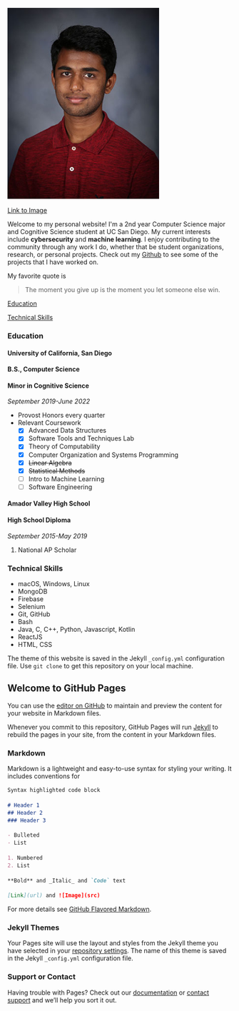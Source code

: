 ![image](images/Dhanush_Image.png)

[Link to Image](images/Dhanush_Image.png)

Welcome to my personal website! I'm a 2nd year Computer Science major and Cognitive Science student at UC San Diego. My current interests include **cybersecurity** and **machine learning**. I enjoy contributing to the community through any work I do, whether that be student organizations, research, or personal projects. Check out my [Github](https://github.com/dnanjunda) to see some of the projects that I have worked on.

My favorite quote is
> The moment you give up is the moment you let someone else win.

[Education](https://github.com/dnanjunda/dnanjunda.github.io#education)

[Technical Skills](https://github.com/dnanjunda/dnanjunda.github.io#technical-skills)

### Education
#### University of California, San Diego
#### B.S., Computer Science
#### Minor in Cognitive Science

*September 2019-June 2022*

- Provost Honors every quarter
- Relevant Coursework
  - [x] Advanced Data Structures
  - [x] Software Tools and Techniques Lab
  - [x] Theory of Computability
  - [x] Computer Organization and Systems Programming
  - [x] ~~Linear Algebra~~
  - [x] ~~Statistical Methods~~
  - [ ] Intro to Machine Learning
  - [ ] Software Engineering
  
#### Amador Valley High School
#### High School Diploma

*September 2015-May 2019*

1. National AP Scholar

### Technical Skills

- macOS, Windows, Linux
- MongoDB
- Firebase
- Selenium
- Git, GitHub
- Bash
- Java, C, C++, Python, Javascript, Kotlin
- ReactJS
- HTML, CSS

The theme of this website is saved in the Jekyll `_config.yml` configuration file. Use `git clone` to get this repository on your local machine.

## Welcome to GitHub Pages

You can use the [editor on GitHub](https://github.com/dnanjunda/cse110-lab1/edit/main/README.md) to maintain and preview the content for your website in Markdown files.

Whenever you commit to this repository, GitHub Pages will run [Jekyll](https://jekyllrb.com/) to rebuild the pages in your site, from the content in your Markdown files.

### Markdown

Markdown is a lightweight and easy-to-use syntax for styling your writing. It includes conventions for

```markdown
Syntax highlighted code block

# Header 1
## Header 2
### Header 3

- Bulleted
- List

1. Numbered
2. List

**Bold** and _Italic_ and `Code` text

[Link](url) and ![Image](src)
```

For more details see [GitHub Flavored Markdown](https://guides.github.com/features/mastering-markdown/).

### Jekyll Themes

Your Pages site will use the layout and styles from the Jekyll theme you have selected in your [repository settings](https://github.com/dnanjunda/cse110-lab1/settings). The name of this theme is saved in the Jekyll `_config.yml` configuration file.

### Support or Contact

Having trouble with Pages? Check out our [documentation](https://docs.github.com/categories/github-pages-basics/) or [contact support](https://github.com/contact) and we’ll help you sort it out.
